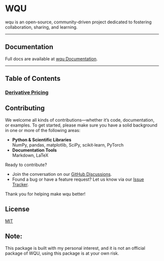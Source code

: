 # WQU

wqu is an open-source, community-driven project dedicated to fostering collaboration, sharing, and learning.

---

## Documentation

Full docs are available at [wqu Documentation](https://azgh.cc/wqu).

---

## Table of Contents

### [Derivative Pricing](Derivative%20Pricing/01-index/)

## Contributing

We welcome all kinds of contributions—whether it’s code, documentation, or examples. To get started, please make sure you have a solid background in one or more of the following areas:

- **Python & Scientific Libraries**  
  NumPy, pandas, matplotlib, SciPy, scikit‑learn, PyTorch
- **Documentation Tools**  
  Markdown, LaTeX

Ready to contribute?
- Join the conversation on our [GitHub Discussions](https://github.com/azataiot/wqu/discussions).
- Found a bug or have a feature request? Let us know via our [Issue Tracker](https://github.com/azataiot/wqu/issues).

Thank you for helping make wqu better!


## License

[MIT](https://choosealicense.com/licenses/mit/)


## Note: 

This package is built with my personal interest, and it is not an official package of WQU, using this package is at your own risk.



